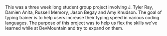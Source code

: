 

This was a three week long student group project involving J. Tyler Ray, Damien Anita, Russell Memory, Jason Begay and Amy Knudson. The goal of typing trainer is to help users increase their typing speed in various coding languages. The purpose of this project was to help us flex the skills we've learned while at DevMountain and try to expand on them.